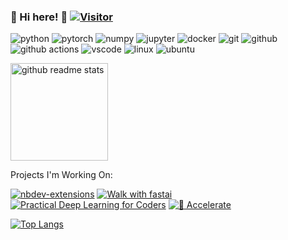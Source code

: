 ### :wave: Hi here! :hugs:  [![Visitor](https://visitor-badge.glitch.me/badge?page_id=muellerzr.muellerzr)](https://github.com/muellerzr/muellerzr)

<p align="left">
  <img alt="python" src="https://img.shields.io/badge/Python-3776AB?style=flat-square&logo=python&logoColor=white" />
  <img alt="pytorch" src="https://img.shields.io/badge/PyTorch-EE4C2C?style=flat-square&logo=PyTorch&logoColor=white" />
  <img alt="numpy" src="https://img.shields.io/badge/Numpy-777BB4?style=flat-square&logo=numpy&logoColor=white" >
  <img alt="jupyter" src="https://img.shields.io/badge/Jupyter-F37626.svg?&style=flat-square&logo=Jupyter&logoColor=white" >
  <img alt="docker" src="https://img.shields.io/badge/Docker-2CA5E0?style=flat-square&logo=docker&logoColor=white" >
  <img alt="git" src="https://img.shields.io/badge/Git-F05032?style=flat-square&logo=git&logoColor=white" />
  <img alt="github" src="https://img.shields.io/badge/GitHub-100000?style=flat-square&logo=github&logoColor=white" />
  <img alt="github actions" src="https://img.shields.io/badge/GitHub_Actions-2088FF?style=flat-square&logo=github-actions&logoColor=white" />
  <img alt="vscode" src="https://img.shields.io/badge/Visual_Studio_Code-0078D4?style=flat-square&logo=visual%20studio%20code&logoColor=white" >
  <img alt="linux" src="https://img.shields.io/badge/Linux-FCC624?style=flat-square&logo=linux&logoColor=black" />
  <img alt="ubuntu" src="https://img.shields.io/badge/Ubuntu-E95420?style=flat-square&logo=ubuntu&logoColor=white" >
</p>



  <p align="left">
    <a href="https://github.com/muellerzr?tab=repositories">
      <img src="https://github-readme-stats.vercel.app/api?username=muellerzr&count_private=true&show_icons=true&hide=issues&theme=radical" alt="github readme stats" height="156"/>
    </a>
  </p>

Projects I'm Working On:

[![nbdev-extensions](https://github-readme-stats.vercel.app/api/pin/?username=muellerzr&repo=nbdev-extensions)](https://github.com/muellerzr/nbdev-extensions)
[![Walk with fastai](https://github-readme-stats.vercel.app/api/pin/?username=walkwithfastai&repo=walkwithfastai.github.io)](https://walkwithfastai.com/)
[![Practical Deep Learning for Coders](https://github-readme-stats.vercel.app/api/pin/?username=muellerzr&repo=Practical-Deep-Learning-for-Coders-2.0)](https://github.com/muellerzr/Practical-Deep-Learning-for-Coders-2.0)
[![:hugs: Accelerate](https://github-readme-stats.vercel.app/api/pin/?username=huggingface&repo=accelerate)](https://github.com/huggingface/accelerate)

[![Top Langs](https://github-readme-stats.vercel.app/api/top-langs/?username=muellerzr&layout=compact)](https://github.com/muellerzr/muellerzr)

